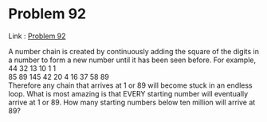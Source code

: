 Problem 92
=======

Link : [Problem 92](http://projecteuler.net/problem=92 "Problem 92")
 

 A number chain is created by continuously adding the square of the digits in a number to form a new number until it has been seen before. 
 For example, 
 44   32   13   10    1     1  
85    89    145   42   20   4   16   37   58    89  
 Therefore any chain that arrives at 1 or 89 will become stuck in an endless loop. What is most amazing is that EVERY starting number will eventually arrive at 1 or 89. 
 How many starting numbers below ten million will arrive at 89? 

  
